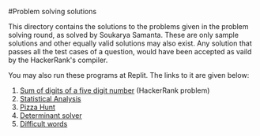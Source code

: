 #Problem solving solutions

This directory contains the solutions to the problems given in the problem solving round, as solved by Soukarya Samanta. These are only sample solutions and other equally valid solutions may also exist. Any solution that passes all the test cases of a question, would have been accepted as vaild by the HackerRank's compiler.

You may also run these programs at Replit. The links to it are given below:
1. [Sum of digits of a five digit number](https://replit.com/@soukarya27cse/sum-of-digits-of-a-five-digit-number-hackerrank) (HackerRank problem)
2. [Statistical Analysis](https://replit.com/@soukarya27cse/statistical-analysis-com23)
3. [Pizza Hunt](https://replit.com/@soukarya27cse/pizza-hunt-com23)
4. [Determinant solver](https://replit.com/@soukarya27cse/determinant-solver-com23)
5. [Difficult words](https://replit.com/@soukarya27cse/difficult-words-com23)
